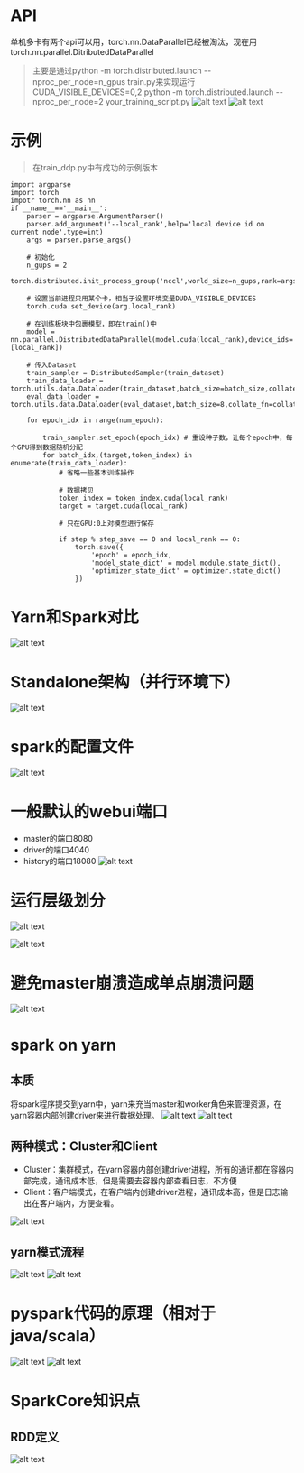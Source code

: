 # API
单机多卡有两个api可以用，torch.nn.DataParallel已经被淘汰，现在用torch.nn.parallel.DitributedDataParallel
> 主要是通过python -m torch.distributed.launch --nproc_per_node=n_gpus train.py来实现运行 <br>
> CUDA_VISIBLE_DEVICES=0,2 python -m torch.distributed.launch --nproc_per_node=2 your_training_script.py
![alt text](image.png)
![alt text](image-1.png)


# 示例
> 在train_ddp.py中有成功的示例版本
```
import argparse
import torch
impotr torch.nn as nn
if __name__=='__main__':
    parser = argparse.ArgumentParser()
    parser.add_argument('--local_rank',help='local device id on current node',type=int)
    args = parser.parse_args()

    # 初始化
    n_gups = 2
    torch.distributed.init_process_group('nccl',world_size=n_gups,rank=args.local_rank)

    # 设置当前进程只用某个卡，相当于设置环境变量DUDA_VISIBLE_DEVICES
    torch.cuda.set_device(arg.local_rank)

    # 在训练板块中包裹模型，即在train()中
    model = nn.parallel.DistributedDataParallel(model.cuda(local_rank),device_ids=[local_rank])

    # 传入Dataset
    train_sampler = DistributedSampler(train_dataset)
    train_data_loader = torch.utils.data.Dataloader(train_dataset,batch_size=batch_size,collate_fn=collate_fn,sampler=train_sampler)
    eval_data_loader = torch.utils.data.Dataloader(eval_dataset,batch_size=8,collate_fn=collate_fn)

    for epoch_idx in range(num_epoch):

        train_sampler.set_epoch(epoch_idx) # 重设种子数，让每个epoch中，每个GPU得到数据随机分配
        for batch_idx,(target,token_index) in enumerate(train_data_loader):
            # 省略一些基本训练操作

            # 数据拷贝
            token_index = token_index.cuda(local_rank)
            target = target.cuda(local_rank)

            # 只在GPU:0上对模型进行保存

            if step % step_save == 0 and local_rank == 0:
                torch.save({
                    'epoch' = epoch_idx,
                    'model_state_dict' = model.module.state_dict(),
                    'optimizer_state_dict' = optimizer.state_dict()
                })

```

# Yarn和Spark对比
![alt text](image-2.png)

# Standalone架构（并行环境下）
![alt text](image-3.png)

# spark的配置文件
![alt text](image-4.png)

# 一般默认的webui端口
- master的端口8080
- driver的端口4040
- history的端口18080
![alt text](image-6.png)

# 运行层级划分
![alt text](image-5.png)

![alt text](image-7.png)

# 避免master崩溃造成单点崩溃问题
![alt text](image-8.png)

# spark on yarn
## 本质
将spark程序提交到yarn中，yarn来充当master和worker角色来管理资源，在yarn容器内部创建driver来进行数据处理。
![alt text](image-9.png)
![alt text](image-10.png)

## 两种模式：Cluster和Client
- Cluster：集群模式，在yarn容器内部创建driver进程，所有的通讯都在容器内部完成，通讯成本低，但是需要去容器内部查看日志，不方便
- Client：客户端模式，在客户端内创建driver进程，通讯成本高，但是日志输出在客户端内，方便查看。

![alt text](image-11.png)

## yarn模式流程
![alt text](image-12.png)
![alt text](image-13.png)

# pyspark代码的原理（相对于java/scala）
![alt text](image-15.png)
![alt text](image-14.png)

# SparkCore知识点

## RDD定义
![alt text](image-16.png)